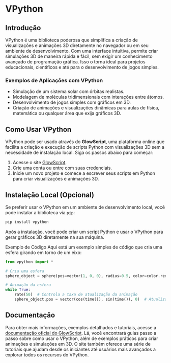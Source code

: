 # VPython

## Introdução

VPython é uma biblioteca poderosa que simplifica a criação de visualizações e animações 3D diretamente no navegador ou em seu ambiente de desenvolvimento. Com uma interface intuitiva, permite criar simulações 3D de maneira rápida e fácil, sem exigir um conhecimento avançado de programação gráfica. Isso o torna ideal para projetos educacionais, científicos e até para o desenvolvimento de jogos simples.

### Exemplos de Aplicações com VPython

- Simulação de um sistema solar com órbitas realistas.
- Modelagem de moléculas tridimensionais com interações entre átomos.
- Desenvolvimento de jogos simples com gráficos em 3D.
- Criação de animações e visualizações dinâmicas para aulas de física, matemática ou qualquer área que exija gráficos 3D.

## Como Usar VPython

VPython pode ser usado através do **GlowScript**, uma plataforma online que facilita a criação e execução de scripts Python com visualizações 3D sem a necessidade de instalação local. Siga os passos abaixo para começar:

1. Acesse o site [GlowScript](https://glowscript.org).
2. Crie uma conta ou entre com suas credenciais.
3. Inicie um novo projeto e comece a escrever seus scripts em Python para criar visualizações e animações 3D.

## Instalação Local (Opcional)

Se preferir usar o VPython em um ambiente de desenvolvimento local, você pode instalar a biblioteca via `pip`:

```bash
pip install vpython
```

Após a instalação, você pode criar um script Python e usar o VPython para gerar gráficos 3D diretamente na sua máquina.

Exemplo de Código
Aqui está um exemplo simples de código que cria uma esfera girando em torno de um eixo:

```python
from vpython import *

# Cria uma esfera
sphere_object = sphere(pos=vector(1, 0, 0), radius=0.5, color=color.red)

# Animação da esfera
while True:
    rate(50)  # Controla a taxa de atualização da animação
    sphere_object.pos = vector(cos(time()), sin(time()), 0)  # Atualiza a posição da esfera
```

## Documentação

Para obter mais informações, exemplos detalhados e tutoriais, acesse a [documentação oficial do GlowScript](https://glowscript.org/docs/). Lá, você encontrará guias passo a passo sobre como usar o VPython, além de exemplos práticos para criar animações e simulações em 3D. O site também oferece uma série de tutoriais que ajudam desde os iniciantes até usuários mais avançados a explorar todos os recursos do VPython.
